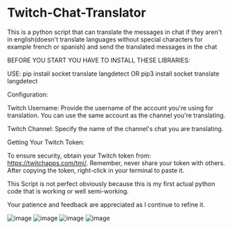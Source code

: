 # Twitch-Chat-Translator

This is a python script that can translate the messages in chat if they aren't in english(doesn't translate languages without special characters for example 
french or spanish) and send the translated messages in the chat 

BEFORE YOU START YOU HAVE TO INSTALL THESE LIBRARIES: 

USE: pip install socket translate langdetect OR pip3 install socket translate langdetect 

Configuration:

Twitch Username: Provide the username of the account you're using for translation. You can use the same account as the channel you're translating.

Twitch Channel: Specify the name of the channel's chat you are translating.

Getting Your Twitch Token:

To ensure security, obtain your Twitch token from: https://twitchapps.com/tmi/. Remember, never share your token with others. After copying the token, right-click in your terminal to paste it.

This Script is not perfect obviously because this is my first actual python code that is working or well semi-working.

Your patience and feedback are appreciated as I continue to refine it.

![image](https://github.com/Kyubugai/Twitch-Chat-Translator/assets/142949190/b3c626b9-d21f-4959-ab69-1e4a03084bfd)
![image](https://github.com/Kyubugai/Twitch-Chat-Translator/assets/142949190/4b352b8b-f52f-4d60-928f-5b4ec6a96bd1)
![image](https://github.com/Kyubugai/Twitch-Chat-Translator/assets/142949190/21a945d0-9830-4ce3-a70c-b972e081c0bd)
![image](https://github.com/Kyubugai/Twitch-Chat-Translator/assets/142949190/aef5af20-76e6-469f-bade-0d8f8d2f766d)
